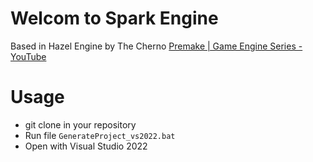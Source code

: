 # Welcom to Spark Engine

Based in Hazel Engine by The Cherno
[Premake | Game Engine Series - YouTube](https://www.youtube.com/watch?v=sULV3aB2qeU&list=PLlrATfBNZ98dC-V-N3m0Go4deliWHPFwT&index=8)

# Usage

* git clone in your repository
* Run file `GenerateProject_vs2022.bat`
* Open with Visual Studio 2022


